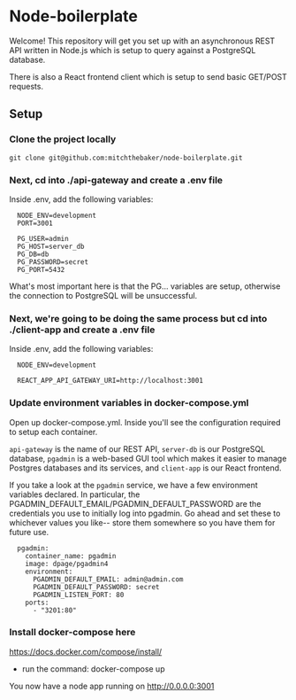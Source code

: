 # Node-boilerplate 

Welcome! This repository will get you set up with an asynchronous REST API written in Node.js which is setup to query against a PostgreSQL database. 

There is also a React frontend client which is setup to send basic GET/POST requests.

## Setup

### Clone the project locally 

`git clone git@github.com:mitchthebaker/node-boilerplate.git`



### Next, cd into ./api-gateway and create a .env file 

Inside .env, add the following variables:

```
  NODE_ENV=development
  PORT=3001

  PG_USER=admin
  PG_HOST=server_db
  PG_DB=db
  PG_PASSWORD=secret
  PG_PORT=5432
```

What's most important here is that the PG... variables are setup, otherwise the connection to PostgreSQL will be unsuccessful. 



### Next, we're going to be doing the same process but cd into ./client-app and create a .env file 

Inside .env, add the following variables: 

```
  NODE_ENV=development

  REACT_APP_API_GATEWAY_URI=http://localhost:3001
```



### Update environment variables in docker-compose.yml

Open up docker-compose.yml. Inside you'll see the configuration required to setup each container. 

`api-gateway` is the name of our REST API, 
`server-db` is our PostgreSQL database, 
`pgadmin` is a web-based GUI tool which makes it easier to manage Postgres databases and its services,
and `client-app` is our React frontend. 

If you take a look at the `pgadmin` service, we have a few environment variables declared. In particular, the PGADMIN_DEFAULT_EMAIL/PGADMIN_DEFAULT_PASSWORD are the credentials you use to initially log into pgadmin. Go ahead and set these to whichever values you like-- store them somewhere so you have them for future use. 

```
  pgadmin:
    container_name: pgadmin
    image: dpage/pgadmin4
    environment: 
      PGADMIN_DEFAULT_EMAIL: admin@admin.com
      PGADMIN_DEFAULT_PASSWORD: secret
      PGADMIN_LISTEN_PORT: 80
    ports: 
      - "3201:80"
```

### Install docker-compose here

https://docs.docker.com/compose/install/


- run the command: docker-compose up

You now have a node app running on http://0.0.0.0:3001